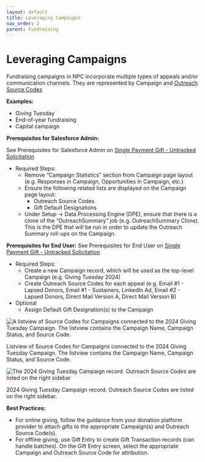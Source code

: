 ```yaml
---
layout: default
title: Leveraging Campaigns
nav_order: 2
parent: Fundraising 
---
```


# Leveraging Campaigns

Fundraising campaigns in NPC incorporate multiple types of appeals and/or communication channels.  They are represented by Campaign and [Outreach Source Codes](https://help.salesforce.com/s/articleView?id=sfdo.NPC_FR_Outreach_Source_Code_Campaigns.htm&type=5)


**Examples:**
* Giving Tuesday
* End-of-year fundraising 
* Capital campaign

**Prerequisites for Salesforce Admin:**

See Prerequisites for Salesforce Admin on [Single Payment Gift - Untracked Solicitation](use-cases-single-payment-gift-untracked-solicitation.md)
* Required Steps: 
    * Remove “Campaign Statistics” section from Campaign page layout (e.g. Responses in Campaign, Opportunities in Campaign, etc.)
    * Ensure the following related lists are displayed on the Campaign page layout:
        * Outreach Source Codes
        * Gift Default Designations
    * Under Setup → Data Processing Engine (DPE), ensure that there is a clone of the “OutreachSummary” job (e.g. OutreachSummary Clone). This is the DPE that will be run in order to update the Outreach Summary roll-ups on the Campaign.

**Prerequisites for End User:**
See Prerequisites for End User on [Single Payment Gift - Untracked Solicitation](use-cases-single-payment-gift-untracked-solicitation.md)
* Required Steps:
    * Create a new Campaign record, which will be used as the top-level Campaign (e.g. Giving Tuesday 2024)
    * Create Outreach Source Codes for each appeal (e.g. Email #1 - Lapsed Donors, Email #1 - Sustainers, LinkedIn Ad, Email #2 - Lapsed Donors, Direct Mail Version A, Direct Mail Version B)
* Optional
    * Assign Default Gift Designation(s) to the Campaign


![A listview of Source Codes for Campaigns connected to the 2024 Giving Tuesday Campaign. The listview contains the Campaign Name, Campaign Status, and Source Code.](https://github.com/user-attachments/assets/006779e6-f43e-4bf1-a973-326d5a0292b6)

Listview of Source Codes for Campaigns connected to the 2024 Giving Tuesday Campaign. The listview contains the Campaign Name, Campaign Status, and Source Code.

![The 2024 Giving Tuesday Campaign record. Outreach Source Codes are listed on the right sidebar](https://github.com/user-attachments/assets/fa827212-6137-4143-b6e2-28cc822489c9)

2024 Giving Tuesday Campaign record. Outreach Source Codes are listed on the right sidebar.

 
 **Best Practices:**

* For online giving, follow the guidance from your donation platform provider to attach gifts to the appropriate Campaign(s) and Outreach Source Code(s).
* For offline giving, use Gift Entry to create Gift Transaction records (can handle batches). On the Gift Entry screen, select the appropriate Campaign and Outreach Source Code for attribution.
